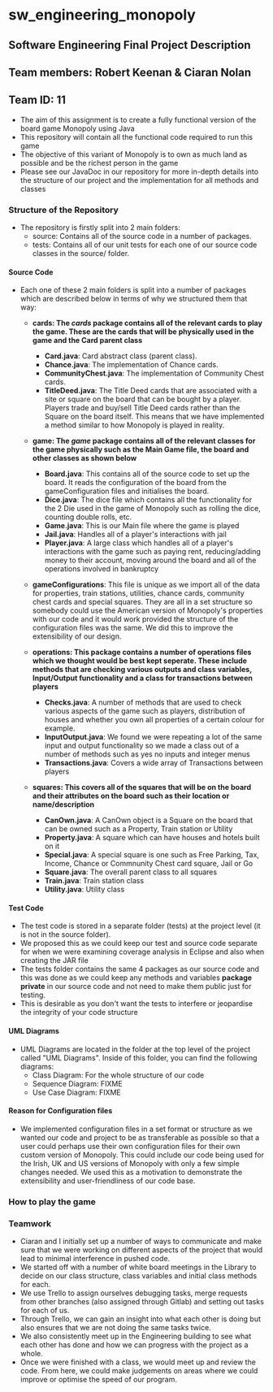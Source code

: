 # sw_engineering_monopoly
## Software Engineering Final Project Description
## Team members: Robert Keenan & Ciaran Nolan
## Team ID: 11

* The aim of this assignment is to create a fully functional version of the board game Monopoly using Java
* This repository will contain all the functional code required to run this game
* The objective of this variant of Monopoly is to own as much land as possible and be the richest person in the game
* Please see our JavaDoc in our repository for more in-depth details into the structure of our project and the implementation for all methods and classes
### Structure of the Repository
* The repository is firstly split into 2 main folders:
	* source: Contains all of the source code in a number of packages.
	* tests: Contains all of our unit tests for each one of our source code classes in the source/ folder.
#### Source Code 
* Each one of these 2 main folders is split into a number of packages which are described below in terms of why we structured them that way:
	* **cards: The *cards* package contains all of the relevant cards to play the game. These are the cards that will be physically used in the game and the Card parent class**
		* **Card.java**: Card abstract class (parent class).
		* **Chance.java**: The implementation of Chance cards.
		* **CommunityChest.java**: The implementation of Community Chest cards.
		* **TitleDeed.java**: The Title Deed cards that are associated with a site or square on the board that can be bought by a player. Players trade and buy/sell Title Deed cards rather than the Square on the board itself. This means that we have implemented a method similar to how Monopoly is played in reality.
	
	* **game: The *game* package contains all of the relevant classes for the game physically such as the Main Game file, the board and other classes as shown below**
		* **Board.java**: This contains all of the source code to set up the board. It reads the configuration of the board from the gameConfiguration files and initialises the board. 
		* **Dice.java**: The dice file which contains all the functionality for the 2 Die used in the game of Monopoly such as rolling the dice, counting double rolls, etc.
		* **Game.java**: This is our Main file where the game is played
		* **Jail.java**: Handles all of a player's interactions with jail
		* **Player.java**: A large class which handles all of a player's interactions with the game such as paying rent, reducing/adding money to their account, moving around the board and all of the operations involved in bankruptcy
	
	* **gameConfigurations**: This file is unique as we import all of the data for properties, train stations, utilities, chance cards, community chest cards and special squares. They are all in a set structure so somebody could use the American version of Monopoly's properties with our code and it would work provided the structure of the configuration files was the same. We did this to improve the extensibility of our design.
	
	* **operations: This package contains a number of operations files which we thought would be best kept seperate. These include methods that are checking various outputs and class variables, Input/Output functionality and a class for transactions between players**
		* **Checks.java**: A number of methods that are used to check various aspects of the game such as players, distribution of houses and whether you own all properties of a certain colour for example.
		* **InputOutput.java**: We found we were repeating a lot of the same input and output functionality so we made a class out of a number of methods such as yes no inputs and integer menus
		* **Transactions.java**: Covers a wide array of Transactions between players
	* **squares: This covers all of the squares that will be on the board and their attributes on the board such as their location or name/description**
		* **CanOwn.java**: A CanOwn object is a Square on the board that can be owned such as a Property, Train station or Utility
		* **Property.java**: A square which can have houses and hotels built on it
		* **Special.java**: A special square is one such as Free Parking, Tax, Income, Chance or Commnunity Chest card square, Jail or Go
		* **Square.java**: The overall parent class to all squares
		* **Train.java**: Train station class
		* **Utility.java**: Utility class

#### Test Code
* The test code is stored in a separate folder (tests) at the project level (it is not in the source folder). 
* We proposed this as we could keep our test and source code separate for when we were examining coverage analysis in Eclipse and also when creating the JAR file
* The tests folder contains the same 4 packages as our source code and this was done as we could keep any methods and variables **package private** in our source code and not need to make them public just for testing.
* This is desirable as you don't want the tests to interfere or jeopardise the integrity of your code structure
#### UML Diagrams 
* UML Diagrams are located in the folder at the top level of the project called "UML Diagrams". Inside of this folder, you can find the following diagrams:
	* Class Diagram: For the whole structure of our code
	* Sequence Diagram: FIXME
	* Use Case Diagram: FIXME
#### Reason for Configuration files
* We implemented configuration files in a set format or structure as we wanted our code and project to be as transferable as possible so that a user could perhaps use their own configuration files for their own custom version of Monopoly. This could include our code being used for the Irish, UK and US versions of Monopoly with only a few simple changes needed. We used this as a motivation to demonstrate the extensibility and user-friendliness of our code base. 



### How to play the game

		
### Teamwork
* Ciaran and I initially set up a number of ways to communicate and make sure that we were working on different aspects of the project that would lead to minimal interference in pushed code.
* We started off with a number of white board meetings in the Library to decide on our class structure, class variables and initial class methods for each.
* We use Trello to assign ourselves debugging tasks, merge requests from other branches (also assigned through Gitlab) and setting out tasks for each of us.
* Through Trello, we can gain an insight into what each other is doing but also ensures that we are not doing the same tasks twice.
* We also consistently meet up in the Engineering building to see what each other has done and how we can progress with the project as a whole.
* Once we were finished with a class, we would meet up and review the code. From here, we could make judgements on areas where we could improve or optimise the speed of our program. 



		

